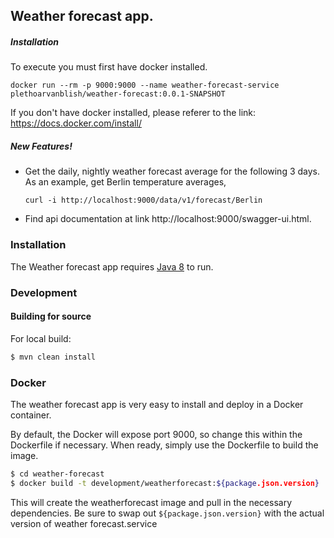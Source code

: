 ## Weather forecast app.

##### Installation
To execute you must first have docker installed.

    docker run --rm -p 9000:9000 --name weather-forecast-service plethoarvanblish/weather-forecast:0.0.1-SNAPSHOT

If you don't have docker installed, please referer to the link: https://docs.docker.com/install/

##### New Features!

  - Get the daily, nightly weather forecast average for the following 3 days. As an example, get Berlin temperature averages,

        curl -i http://localhost:9000/data/v1/forecast/Berlin

  - Find api documentation at link http://localhost:9000/swagger-ui.html.




### Installation

The Weather forecast app requires [Java 8](https://www.oracle.com/technetwork/java/javase/downloads/jdk8-downloads-2133151.html) to run.

### Development
#### Building for source
For local build:
```sh
$ mvn clean install
```


### Docker
The weather forecast app is very easy to install and deploy in a Docker container.

By default, the Docker will expose port 9000, so change this within the Dockerfile if necessary. When ready, simply use the Dockerfile to build the image.



```sh
$ cd weather-forecast
$ docker build -t development/weatherforecast:${package.json.version} .
```
This will create the weatherforecast image and pull in the necessary dependencies. Be sure to swap out `${package.json.version}` with the actual version of weather forecast.service

